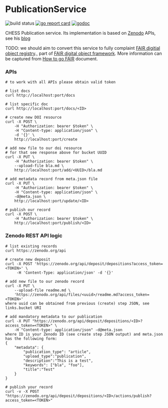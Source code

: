# PublicationService

![build status](https://github.com/CHESSComputing/PublicationService/actions/workflows/go.yml/badge.svg)
[![go report card](https://goreportcard.com/badge/github.com/CHESSComputing/PublicationService)](https://goreportcard.com/report/github.com/CHESSComputing/PublicationService)
[![godoc](https://godoc.org/github.com/CHESSComputing/PublicationService?status.svg)](https://godoc.org/github.com/CHESSComputing/PublicationService)

CHESS Publication service. Its implementation is based on
[Zenodo](https://zenodo.org) APIs, see his [blog](https://felipecrp.com/2021/01/01/uploading-to-zenodo-through-api.html)

TODO: we should aim to convert this service to fully complaint
[FAIR digitial object registry](https://fairdigitalobjectframework.org/)., part
of [FAIR digital object
framework](https://www.go-fair.org/today/fair-digital-framework/). More
information can be captured from [How to go
FAIR](https://www.go-fair.org/how-to-go-fair/) document.

### APIs
```
# to work with all APIs please obtain valid token

# list docs
curl http://localhost:port/docs

# list specific doc
curl http://localhost:port/docs/<ID>

# create new DOI resource
curl -X POST \
    -H "Authorization: bearer $token" \
    -H "Content-type: application/json" \
    -d '{}' \
    http://localhost:port/create

# add new file to our doi resource
# for that see response above for bucket UUID
curl -X PUT \
    -H "Authorization: bearer $token" \
    --upload-file bla.md \
    http://localhost:port/add/<UUID>/bla.md

# add metadata record from meta.json file
curl -X PUT \
    -H "Authorization: bearer $token" \
    -H "Content-type: application/json" \
    -d@meta.json \
    http://localhost:port/update/<ID>

# publish our record
curl -X POST \
    -H "Authorization: bearer $token" \
    http://localhost:port/publish/<ID>

```

### Zenodo REST API logic
```
# list existing records
curl https://zenodo.org/api

# create new deposit
curl -X POST 'https://zenodo.org/api/deposit/depositions?access_token=<TOKEN>' \
     -H 'Content-Type: application/json' -d '{}'

# add new file to our zenodo record
curl -X PUT \
    --upload-file readme.md \
    'https://zenodo.org/api/files/<uuid>/readme.md?access_token=<TOKEN>'
where uuid can be obtained from previous (create) step JSON, see links.bucket URI

# add mandatory metadata to our publication
curl -X PUT "https://zenodo.org/api/deposit/depositions/<ID>?access_token=<TOKEN>" \
    -H "Content-type: application/json" -d@meta.json
where ID is your Zenodo ID (see create step JSON output) and meta.json has the following form:
{
    "metadata": {
        "publication_type": "article",
        "upload_type":"publication",
        "description":"This is a test",
        "keywords": ["bla", "foo"],
        "title":"Test"
    }
}

# publish your record
curl -v -X POST "https://zenodo.org/api/deposit/depositions/<ID>/actions/publish?access_token=<TOKEN>"
```
